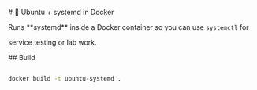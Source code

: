 \# 🐧 Ubuntu + systemd in Docker



Runs \*\*systemd\*\* inside a Docker container so you can use `systemctl` for

service testing or lab work.



\## Build



```bash

docker build -t ubuntu-systemd .



